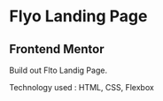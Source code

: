 # Flyo Landing Page

## Frontend Mentor

Build out Flto Landig Page.

Technology used : HTML, CSS, Flexbox
